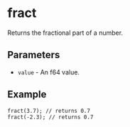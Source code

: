 # fract
Returns the fractional part of a number.

## Parameters
 - `value` - An f64 value.

## Example
```rhai
fract(3.7); // returns 0.7
fract(-2.3); // returns 0.7
```